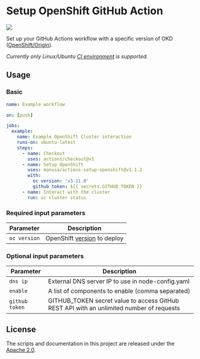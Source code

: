 Setup OpenShift GitHub Action
===============================

[<img src="https://github.com/manusa/actions-setup-openshift/workflows/Main%20workflow/badge.svg" />](https://github.com/manusa/actions-setup-openshift/actions)

Set up your GitHub Actions workflow with a specific version of OKD ([OpenShift/Origin](https://github.com/openshift/origin)).

_Currently only Linux/Ubuntu
[CI environment](https://help.github.com/en/github/automating-your-workflow-with-github-actions/virtual-environments-for-github-actions)
is supported._

## Usage

### Basic

```yaml
name: Example workflow

on: [push]

jobs:
  example:
    name: Example OpenShift Cluster interaction
    runs-on: ubuntu-latest
    steps:
      - name: Checkout
        uses: actions/checkout@v1
      - name: Setup OpenShift
        uses: manusa/actions-setup-openshift@v1.1.2
        with:
          oc version: 'v3.11.0'
          github token: ${{ secrets.GITHUB_TOKEN }}
      - name: Interact with the cluster
        run: oc cluster status
```

### Required input parameters

| Parameter | Description |
| --------- | ----------- |
| `oc version` | OpenShift [version](https://github.com/openshift/origin/releases) to deploy |

### Optional input parameters

| Parameter | Description |
| --------- | ----------- |
| `dns ip`  | External DNS server IP to use in node-config.yaml |
| `enable`  | A list of components to enable (comma separated) |
| `github token` | GITHUB_TOKEN secret value to access GitHub REST API with an unlimited number of requests |
## License

The scripts and documentation in this project are released under the [Apache 2.0](./LICENSE).
